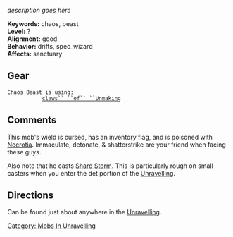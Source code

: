 *description goes here*

**Keywords:** chaos, beast  
**Level:** ?  
**Alignment:** good  
**Behavior:** drifts, spec_wizard  
**Affects:** sanctuary  

## Gear

`Chaos Beast is using:`  
<wielded>`           `[`claws`` ``of`` ``Unmaking`](claws_of_Unmaking "wikilink")

## Comments

This mob's wield is cursed, has an inventory flag, and is poisoned with
[Necrotia](:Category:_Necrotia "wikilink"). Immaculate, detonate, &
shatterstrike are your friend when facing these guys.

Also note that he casts [Shard Storm](Shard_Storm "wikilink"). This is
particularly rough on small casters when you enter the det portion of
the [Unravelling](:Category:Unravelling "wikilink").

## Directions

Can be found just about anywhere in the
[Unravelling](:Category:Unravelling "wikilink").

[Category: Mobs In
Unravelling](Category:_Mobs_In_Unravelling "wikilink")
